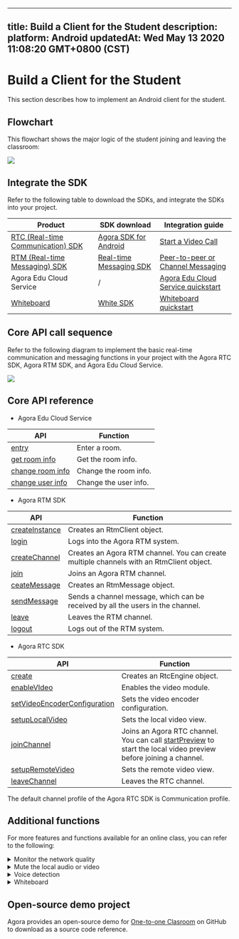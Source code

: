 
---
title: Build a Client for the Student
description: 
platform: Android
updatedAt: Wed May 13 2020 11:08:20 GMT+0800 (CST)
---
# Build a Client for the Student
This section describes how to implement an Android client for the student.

## Flowchart

This flowchart shows the major logic of the student joining and leaving the classroom:

![](https://web-cdn.agora.io/docs-files/1582873440949)

## Integrate the SDK

Refer to the following table to download the SDKs, and integrate the SDKs into your project.


| Product | SDK download | Integration guide |
| ---------------- | ---------------- | ---------------- |
| [RTC (Real-time Communication) SDK](https://docs.agora.io/en/Video/product_video?platform=All%20Platforms)      | [Agora SDK for Android](https://download.agora.io/sdk/release/Agora_Native_SDK_for_Android_v2_9_0_102_FULL_20200216_1288.zip)      | [Start a Video Call](https://docs.agora.io/en/Video/start_call_android?platform=Android) |
| [RTM (Real-time Messaging) SDK](https://docs.agora.io/en/Real-time-Messaging/product_rtm?platform=All%20Platforms) | [Real-time Messaging SDK](https://docs.agora.io/en/Real-time-Messaging/downloads) | [Peer-to-peer or Channel Messaging](https://docs.agora.io/en/Real-time-Messaging/messaging_android?platform=Android) |
| Agora Edu Cloud Service | / | [Agora Edu Cloud Service quickstart](https://github.com/AgoraIO-Usecase/eEducation/wiki/Agora-Edu-Cloud-Service) |
| [Whiteboard](https://developer-en.netless.link/docs/android/overview/android-introduction/) | [White SDK](https://developer-en.netless.link/docs/android/quick-start/android-prepare/) | [Whiteboard quickstart](https://developer-en.netless.link/docs/android/quick-start/android-init-sdk/) |


## Core API call sequence

Refer to the following diagram to implement the basic real-time communication and messaging functions in your project with the Agora RTC SDK, Agora RTM SDK, and Agora Edu Cloud Service.

![](https://web-cdn.agora.io/docs-files/1589367204617)

## Core API reference
- Agora Edu Cloud Service

| API | Function |
| ---------------- | ---------------- |
| [entry](https://github.com/AgoraIO-Usecase/eEducation/wiki/Agora-Edu-Cloud-Service#enter-a-classroom) | Enter a room. |
| [get room info](https://github.com/AgoraIO-Usecase/eEducation/wiki/Agora-Edu-Cloud-Service#initialize-a-classroom) | Get the room info. |
| [change room info](https://github.com/AgoraIO-Usecase/eEducation/wiki/Agora-Edu-Cloud-Service#change-room-info) | Change the room info. |
| [change user info](https://github.com/AgoraIO-Usecase/eEducation/wiki/Agora-Edu-Cloud-Service#change-user-info) | Change the user info. |
 
- Agora RTM SDK

| API | Function |
| ---------------- | ---------------- |
| [createInstance](https://docs.agora.io/en/Real-time-Messaging/API%20Reference/RTM_java/classio_1_1agora_1_1rtm_1_1_rtm_client.html#a6411640143c4d0d0cd9481937b754dbf)    | Creates an RtmClient object.      |
| [login](https://docs.agora.io/en/Real-time-Messaging/API%20Reference/RTM_java/classio_1_1agora_1_1rtm_1_1_rtm_client.html#a995bb1b1bbfc169ee4248bd37e67b24a) | Logs into the Agora RTM system. |
| [createChannel](https://docs.agora.io/en/Real-time-Messaging/API%20Reference/RTM_java/classio_1_1agora_1_1rtm_1_1_rtm_client.html#a95ebbd1a1d902572b444fef7853f335a) | Creates an Agora RTM channel. You can create multiple channels with an RtmClient object. |
| [join](https://docs.agora.io/en/Real-time-Messaging/API%20Reference/RTM_java/classio_1_1agora_1_1rtm_1_1_rtm_channel.html#ad7b321869aac2822b3f88f8c01ce0d40) | Joins an Agora RTM channel. |
| [ceateMessage](https://docs.agora.io/en/Real-time-Messaging/API%20Reference/RTM_java/classio_1_1agora_1_1rtm_1_1_rtm_client.html#a77dbd15cb6c9db3844fb313bd5dceac3) | Creates an RtmMessage object.  |
| [sendMessage](https://docs.agora.io/en/Real-time-Messaging/API%20Reference/RTM_java/classio_1_1agora_1_1rtm_1_1_rtm_channel.html#a6e16eb0e062953980a92e10b0baec235) | Sends a channel message, which can be received by all the users in the channel. |
| [leave](https://docs.agora.io/en/Real-time-Messaging/API%20Reference/RTM_java/classio_1_1agora_1_1rtm_1_1_rtm_channel.html#a9e0b6aad17bfceb3c9c939351a467d14) | Leaves the RTM channel. |
| [logout](https://docs.agora.io/en/Real-time-Messaging/API%20Reference/RTM_java/classio_1_1agora_1_1rtm_1_1_rtm_client.html#a6f5695854e251ddd4ba05547ab47b317) | Logs out of the RTM system. |

- Agora RTC SDK


| API | Function |
| ---------------- | ---------------- |
| [create](https://docs.agora.io/en/Interactive%20Broadcast/API%20Reference/java/classio_1_1agora_1_1rtc_1_1_rtc_engine.html#a35466f690d0a9332f24ea8280021d5ed)      | Creates an RtcEngine object.      |
| [enableVIdeo](https://docs.agora.io/en/Interactive%20Broadcast/API%20Reference/java/classio_1_1agora_1_1rtc_1_1_rtc_engine.html#a99ae52334d3fa255dfcb384b78b91c52) | Enables the video module. |
| [setVideoEncoderConfiguration](https://docs.agora.io/en/Interactive%20Broadcast/API%20Reference/java/classio_1_1agora_1_1rtc_1_1_rtc_engine.html#af5f4de754e2c1f493096641c5c5c1d8f) | Sets the video encoder configuration. |
| [setupLocalVideo](https://docs.agora.io/en/Interactive%20Broadcast/API%20Reference/java/classio_1_1agora_1_1rtc_1_1_rtc_engine.html#a1fa43a5ce24196e840bcb1062cadbf23) | Sets the local video view. |
| [joinChannel](https://docs.agora.io/en/Interactive%20Broadcast/API%20Reference/java/classio_1_1agora_1_1rtc_1_1_rtc_engine.html#a8b308c9102c08cb8dafb4672af1a3b4c) | Joins an Agora RTC channel. You can call [startPreview](https://docs.agora.io/en/Interactive%20Broadcast/API%20Reference/java/classio_1_1agora_1_1rtc_1_1_rtc_engine.html#a9143c9bb03165fe8b07c0c1e5a455ffb) to start the local video preview before joining a channel. |
| [setupRemoteVideo](https://docs.agora.io/en/Interactive%20Broadcast/API%20Reference/java/classio_1_1agora_1_1rtc_1_1_rtc_engine.html#a0e9f693c9bc2ccb91554c2c7dc6b7140) | Sets the remote video view.|
| [leaveChannel](https://docs.agora.io/en/Interactive%20Broadcast/API%20Reference/java/classio_1_1agora_1_1rtc_1_1_rtc_engine.html#a2929e4a46d5342b68d0deb552c29d597) | Leaves the RTC channel. |

<div class="alert note">The default channel profile of the Agora RTC SDK is Communication profile.</div>


## Additional functions

For more features and functions available for an  online class, you can refer to the following:


<details>
<summary>Monitor the network quality</summary>
Use the <code>onNetworkQuality</code> callback of the Agora RTC SDK  to monitor the last-mile uplink and downlink network quality of every user in the channel. 
For more methods for reporting the real-time network quality, see the following guides:
<li><a href="https://docs.agora.io/en/Interactive%20Broadcast/lastmile_quality_android?platform=Android">Lastmile Tests</a></li>
<li><a href="https://docs.agora.io/en/Interactive%20Broadcast/in-call_quality_android?platform=Android">In-call Stats</a></li>
</details>
<details>
<summary>Mute the local audio or video</summary>
Call the following methods provided by the Agora RTC SDK:
<li><code>muteLocalAudioStream</code>, to stop or resume sending the local audio stream.</li>
<li><code>muteLocalVideoStream</code>, to stop or resume sending the local video stream.</li>
</details>
<details>
<summary>Voice detection</summary>
For RTC SDKs later than v2.9.2, you can enable voice detection by calling <code>enableAudioVolumeIndication</code>, and setting the <code>report_vad</code> parameter as <code>true</code>.
Once enabled, the <code>onAudioVolumeIndication</code> callback reports whether the local user is speaking in the <code>AudioVolumeInfo</code> struct.
</details>
<details>
<summary>Whiteboard</summary>
Implement the following whiteboard functions in your project:
	<li><a href="https://developer-en.netless.link/docs/android/guides/android-document/">Document Conversion</a></li>
		<li><a href="https://developer-en.netless.link/docs/android/guides/android-state/">State Managment</a></li>
	<li><a href="https://developer-en.netless.link/docs/android/guides/android-tools/">Tools</a></li>
	<li><a href="https://developer-en.netless.link/docs/android/guides/android-view/">Perspective Operation</a></li>
	<li><a href="https://developer-en.netless.link/docs/android/guides/android-operation/">Whiteboard Operation</a></li>
	<li><a href="https://developer-en.netless.link/docs/android/guides/android-scenes/">Page (Scene) Management</a></li>
</details>


## Open-source demo project

Agora provides an open-source demo for [One-to-one Clasroom](https://github.com/AgoraIO-Usecase/eEducation) on GitHub to download as a source code reference.
